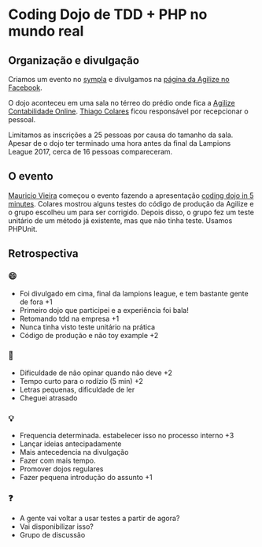 # Coding Dojo de TDD + PHP no mundo real

## Organização e divulgação

Criamos um evento no [sympla](https://www.sympla.com.br/hackagilize-coding-dojo-tdd--php-no-mundo-real__147758) e divulgamos na [página da Agilize no Facebook](https://www.facebook.com/agilizeonline/posts/1560213647345259). 
 
O dojo aconteceu em uma sala no térreo do prédio onde fica a [Agilize Contabilidade Online](https://www.agilize.com.br/). [Thiago Colares](https://github.com/colares) ficou responsável por recepcionar o pessoal.

Limitamos as inscrições a 25 pessoas por causa do tamanho da sala. Apesar de o dojo ter terminado uma hora antes da final da Lampions League 2017, cerca de 16 pessoas compareceram.

## O evento

[Mauricio Vieira](https://github.com/mauriciovieira) começou o evento fazendo a apresentação [coding dojo in 5 minutes](https://github.com/mauriciovieira/coding-dojo-in-5-minutes). Colares mostrou alguns testes do código de produção da Agilize e o grupo escolheu um para ser corrigido. Depois disso, o grupo fez um teste unitário de um método já existente, mas que não tinha teste. Usamos PHPUnit.

## Retrospectiva

### 😄

- Foi divulgado em cima, final da lampions league, e tem bastante gente de fora +1
- Primeiro dojo que participei e a experiência foi bala!
- Retomando tdd na empresa +1
- Nunca tinha visto teste unitário na prática
- Código de produção e não toy example +2

### 🙁

- Dificuldade de não opinar quando não deve +2
- Tempo curto para o rodízio (5 min) +2
- Letras pequenas, dificuldade de ler
- Cheguei atrasado

### 💡

- Frequencia determinada. estabelecer isso no processo interno +3
- Lançar ideias antecipadamente
- Mais antecedencia na divulgação
- Fazer com mais tempo.
- Promover dojos regulares
- Fazer pequena introdução do assunto +1

### ❓

- A gente vai voltar a usar testes a partir de agora?
- Vai disponibilizar isso?
- Grupo de discussão